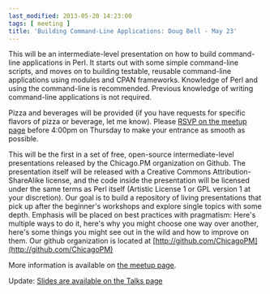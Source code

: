 ```yaml
---
last_modified: 2013-05-20 14:23:00
tags: [ meeting ]
title: 'Building Command-Line Applications: Doug Bell - May 23'
---
```


This will be an intermediate-level presentation on how to build command-line applications in Perl. It starts out with some simple command-line scripts, and moves on to building testable, reusable command-line applications using modules and CPAN frameworks. Knowledge of Perl and using the command-line is recommended. Previous knowledge of writing command-line applications is not required.

Pizza and beverages will be provided (if you have requests for specific flavors of pizza or beverage, let me know). Please [RSVP on the meetup page][1] before 4:00pm on Thursday to make your entrance as smooth as possible.

This will be the first in a set of free, open-source intermediate-level presentations released by the Chicago.PM organization on Github. The presentation itself will be released with a Creative Commons Attribution-ShareAlike license, and the code inside the presentation will be licensed under the same terms as Perl itself (Artistic License 1 or GPL version 1 at your discretion). Our goal is to build a repository of living presentations that pick up after the beginner's workshops and explore single topics with some depth. Emphasis will be placed on best practices with pragmatism: Here's multiple ways to do it, here's why you might choose one way over another, here's some things you might see out in the wild and how to improve on them. Our github organization is located at [http://github.com/ChicagoPM](http://github.com/ChicagoPM)

More information is available on [the meetup page][1].

[1]: http://www.meetup.com/Windy-City-Perl-mongers-Meetup/events/119961772/

Update: [Slides are available on the Talks page](http://chicago.pm.org/Command-Line-Apps)
